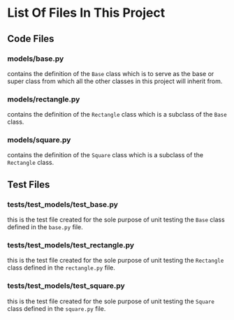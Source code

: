 # List Of Files In This Project

## Code Files

### models/base.py
contains the definition of the `Base` class which is to serve as the base or super class from which all the other classes in this project will inherit from.

### models/rectangle.py
contains the definition of the `Rectangle` class which is a subclass of the `Base` class. 

### models/square.py
contains the definition of the `Square` class which is a subclass of the `Rectangle` class.

###

## Test Files

### tests/test_models/test_base.py
this is the test file created for the sole purpose of unit testing the `Base` class defined in the `base.py` file.

### tests/test_models/test_rectangle.py
this is the test file created for the sole purpose of unit testing the `Rectangle` class defined in the `rectangle.py` file.

### tests/test_models/test_square.py
this is the test file created for the sole purpose of unit testing the `Square` class defined in the `square.py` file.

### 
